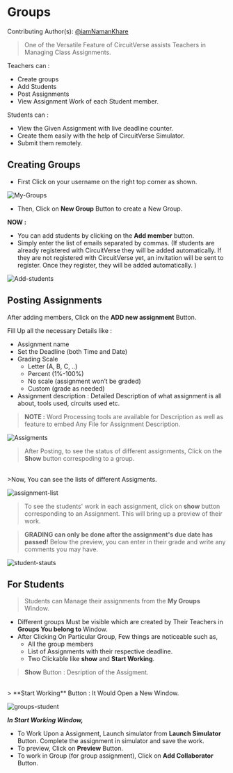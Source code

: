 # Groups

Contributing Author(s): [@iamNamanKhare](https://github.com/iamNamanKhare)

> One of the Versatile Feature of CircuitVerse assists Teachers in Managing Class Assignments.

Teachers can :
- Create groups
- Add Students
- Post Assignments
- View Assignment Work of each Student member.

Students can :
- View the Given Assignment with live deadline counter.
- Create them easily with the help of CircuitVerse Simulator.
- Submit them remotely.

## Creating Groups

- First Click on your username on the right top corner as shown.

![My-Groups](/images/my-groups.png)

- Then, Click on **New Group** Button to create a New Group.

**NOW :**
- You can add students by clicking on the  **Add member** button.
- Simply enter the list of emails separated by commas. (If students are already registered with CircuitVerse they will be added automatically. If they are not registered with CircuitVerse yet, an invitation will be sent to register. Once they register, they will be added automatically. )

![Add-students](/images/students-list.png)

## Posting Assignments

 After adding members, Click on the **ADD new assignment** Button.

 Fill Up all the necessary Details like : 
 - Assignment name
 - Set the Deadline (both Time and Date)
 - Grading Scale
    - Letter (A, B, C, ..)
    - Percent (1%-100%)
    - No scale (assignment won’t be graded)
    - Custom (grade as needed)
- Assignment description : Detailed Description of what assignment is all about, tools used, circuits used etc.


> **NOTE :** Word Processing tools are available for Description as well as feature to embed Any File for Assignment Description.

![Assigments](/images/assignment.png)

> After Posting, to see the status of different assignments, Click on the **Show** button correspoding to a group.
<br/>
>Now, You can see the lists of different Assigments.

![assignment-list](/images/assignment2.png)

>To see the students' work in each assignment, click on **show** button corresponding to an Assignment. This will bring up a preview of their work.

>**GRADING can only be done after the assignment's due date has passed!** Below the preview, you can enter in their grade and write any comments you may have.

![student-stauts](/images/student-status.png)

## For Students

> Students can Manage their assignments from the **My Groups** Window.

- Different groups Must be visible which are created by Their Teachers in **Groups You belong to** Window.
- After Clicking On Particular Group, Few things are noticeable such as,
    - All the group members
    - List of Assignments with their respective deadline.
    - Two Clickable like **show** and **Start Working**.

> **Show** Button : Desription of the Assigment.
<br/>
> **Start Working** Button : It Would Open a New Window.

![groups-student](/images/groups-student.png)

***In Start Working Window,***
 - To Work Upon a Assignment, Launch simulator from **Launch Simulator** Button. Complete the assignment in simulator and save the work.
 - To preview, Click on **Preview** Button.
 - To work in Group (for group assignment), Click on **Add Collaborator** Button.
